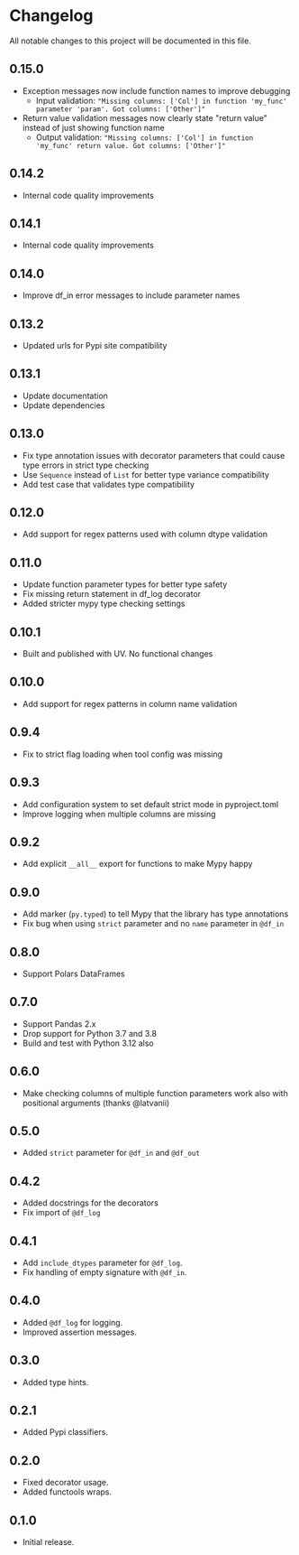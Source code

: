 # Changelog

All notable changes to this project will be documented in this file.

## 0.15.0

- Exception messages now include function names to improve debugging
  - Input validation: `"Missing columns: ['Col'] in function 'my_func' parameter 'param'. Got columns: ['Other']"`
- Return value validation messages now clearly state "return value" instead of just showing function name
  - Output validation: `"Missing columns: ['Col'] in function 'my_func' return value. Got columns: ['Other']"`

## 0.14.2

- Internal code quality improvements

## 0.14.1

- Internal code quality improvements

## 0.14.0

- Improve df_in error messages to include parameter names

## 0.13.2

- Updated urls for Pypi site compatibility

## 0.13.1

- Update documentation
- Update dependencies

## 0.13.0

- Fix type annotation issues with decorator parameters that could cause type errors in strict type checking
- Use `Sequence` instead of `List` for better type variance compatibility
- Add test case that validates type compatibility

## 0.12.0

- Add support for regex patterns used with column dtype validation

## 0.11.0

- Update function parameter types for better type safety
- Fix missing return statement in df_log decorator
- Added stricter mypy type checking settings

## 0.10.1

- Built and published with UV. No functional changes

## 0.10.0

- Add support for regex patterns in column name validation

## 0.9.4

- Fix to strict flag loading when tool config was missing

## 0.9.3

- Add configuration system to set default strict mode in pyproject.toml
- Improve logging when multiple columns are missing

## 0.9.2

- Add explicit `__all__` export for functions to make Mypy happy

## 0.9.0

- Add marker (`py.typed`) to tell Mypy that the library has type annotations
- Fix bug when using `strict` parameter and no `name` parameter in `@df_in`

## 0.8.0

- Support Polars DataFrames

## 0.7.0

- Support Pandas 2.x
- Drop support for Python 3.7 and 3.8
- Build and test with Python 3.12 also

## 0.6.0

- Make checking columns of multiple function parameters work also with positional arguments (thanks @latvanii)

## 0.5.0

- Added `strict` parameter for `@df_in` and `@df_out`

## 0.4.2

- Added docstrings for the decorators
- Fix import of `@df_log`

## 0.4.1

- Add `include_dtypes` parameter for `@df_log`.
- Fix handling of empty signature with `@df_in`.

## 0.4.0

- Added `@df_log` for logging.
- Improved assertion messages.

## 0.3.0

- Added type hints.

## 0.2.1

- Added Pypi classifiers.

## 0.2.0

- Fixed decorator usage.
- Added functools wraps.

## 0.1.0

- Initial release.
